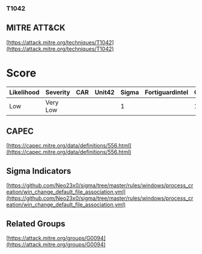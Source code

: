 
### T1042
## MITRE ATT&CK
[https://attack.mitre.org/techniques/T1042](https://attack.mitre.org/techniques/T1042)

# Score

| Likelihood | Severity | CAR | Unit42 | Sigma | Fortiguardintel | Groups | Malwares | Tools |
| ---------- | -------- | --- | ------ | ----- | --------------- | ---  | --- | --- |
| Low | Very Low |   |   | 1 |   | 1 |   |   |



## CAPEC

[https://capec.mitre.org/data/definitions/556.html](https://capec.mitre.org/data/definitions/556.html)
[]()


## Sigma Indicators

[https://github.com/Neo23x0/sigma/tree/master/rules/windows/process_creation/win_change_default_file_association.yml](https://github.com/Neo23x0/sigma/tree/master/rules/windows/process_creation/win_change_default_file_association.yml)
[]()


## Related Groups

[https://attack.mitre.org/groups/G0094](https://attack.mitre.org/groups/G0094)
[]()
